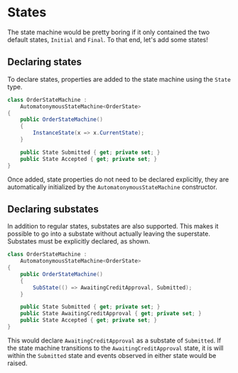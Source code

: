 # States

The state machine would be pretty boring if it only contained the two default states, `Initial` and `Final`. To that end, let's add some states!


## Declaring states

To declare states, properties are added to the state machine using the `State` type.

```csharp
class OrderStateMachine :
    AutomatonymousStateMachine<OrderState>
{
    public OrderStateMachine()
    {
        InstanceState(x => x.CurrentState);
    }

    public State Submitted { get; private set; }
    public State Accepted { get; private set; }
}
```

Once added, state properties do not need to be declared explicitly, they are automatically initialized by the `AutomatonymousStateMachine` constructor.


## Declaring substates

In addition to regular states, substates are also supported. This makes it possible to go into a substate without actually leaving the superstate. Substates must be explicitly declared, as shown.

```csharp
class OrderStateMachine :
    AutomatonymousStateMachine<OrderState>
{
    public OrderStateMachine()
    {
        SubState(() => AwaitingCreditApproval, Submitted);
    }

    public State Submitted { get; private set; }
    public State AwaitingCreditApproval { get; private set; }
    public State Accepted { get; private set; }
}
```

This would declare `AwaitingCreditApproval` as a substate of `Submitted`. If the state machine transitions to the `AwaitingCreditApproval` state, it is will within the `Submitted` state and events observed in either state would be raised.

